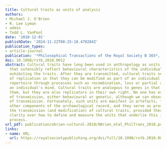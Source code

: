 ```yaml
---
title: Cultural traits as units of analysis
authors:
- Michael J. O'Brien
- R. Lee Lyman
- admin
- Todd L. VanPool
date: '2010-12-01'
publishDate: '2024-11-22T08:25:18.470284Z'
publication_types:
- article-journal
publication: '*Philosophical Transactions of the Royal Society B 365*, 3797-3806'
doi: 10.1098/rstb.2010.0012
abstract: Cultural traits have long been used in anthropology as units of transmission
  that ostensibly reflect behavioural characteristics of the individuals or groups
  exhibiting the traits. After they are transmitted, cultural traits serve as units
  of replication in that they can be modified as part of an individual's cultural
  repertoire through processes such as recombination, loss or partial alteration within
  an individual's mind. Cultural traits are analogous to genes in that organisms replicate
  them, but they are also replicators in their own right. No one has ever seen a unit
  of transmission, either behavioural or genetic, although we can observe the effects
  of transmission. Fortunately, such units are manifest in artefacts, features and
  other components of the archaeological record, and they serve as proxies for studying
  the transmission (and modification) of cultural traits, provided there is analytical
  clarity over how to define and measure the units that underlie this inheritance
  process.
url_pdf: publication/obrien-cultural-2010/OBrien_etal_PhilTrans_2010.pdf
links:
- name: URL
  url: https://royalsocietypublishing.org/doi/full/10.1098/rstb.2010.0012
---
```

